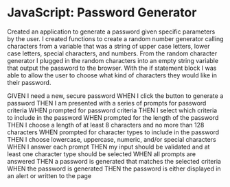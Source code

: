 # JavaScript: Password Generator

Created an application to generate a password given specific parameters by the user. I created functions to create a random number generator calling characters from a variable that was a string of upper case letters, lower case letters, special characters, and numbers. From the random character generator I plugged in the random characters into an empty string variable that output the password to the browser. With the if statement block I was able to allow the user to choose what kind of characters they would like in their password.

GIVEN I need a new, secure password
WHEN I click the button to generate a password
THEN I am presented with a series of prompts for password criteria
WHEN prompted for password criteria
THEN I select which criteria to include in the password
WHEN prompted for the length of the password
THEN I choose a length of at least 8 characters and no more than 128 characters
WHEN prompted for character types to include in the password
THEN I choose lowercase, uppercase, numeric, and/or special characters
WHEN I answer each prompt
THEN my input should be validated and at least one character type should be selected
WHEN all prompts are answered
THEN a password is generated that matches the selected criteria
WHEN the password is generated
THEN the password is either displayed in an alert or written to the page
